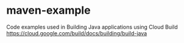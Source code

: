 # maven-example
Code examples used in Building Java  applications using Cloud Build
https://cloud.google.com/build/docs/building/build-java
